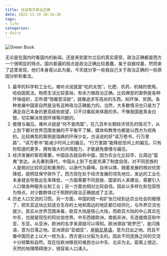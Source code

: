 ```yaml
---
title: 谈谈西方政治正确
date: 2022-11-19 18:16:30
tags:
- life
categories:
- dairy
---
```


![Green Book](/images/green-book.jpg)

无论是在国内时看国内的新闻，还是来到爱尔兰后的真实感受，政治正确都是西方一个很明显的特点。国内普遍的观点是政治正确比较愚蠢，属于自掘坟墓，然而来了这里发现，他们本身竟以此为豪。今天就分享一些我自己关于政治正确的一些原因分析和看法。

1. 最早的科学和工业化。难听点说就是“吃的太饱”。化肥、农药、机械的使用。哈伯固氮法。物质生活比较富裕，有余力做政治正确。比较典型的案例是各种环保组织，正所谓“饱暖思淫欲”，就像追求写高尚的东西，如环保、贫困。各种发展中国家自然是没有这种政治正确能力的。当然，大多数情况也只是为了满足自己本身的更高级些欲望，只不过看起来体面的多。不像我国是真金白银，切实解决贫困环保等问题的。
2. 傲慢与偏见。难听点就是“何不食肉糜”。在几百年长期经济领先的情况下，从上到下都对世界范围发展的不平衡不了解，媒体和教育也都是以西方为视角的。比较典型的案例是瑞典的环保少女。古话说的好“读万卷书，行万里路”，“读万卷书”能减少时间上的偏见，“行万里路”能降低空间上的偏见。只有你知道的更多，拥有强大的共情能力，才能避免傲慢与偏见。
3. 经济发展的客观需要。中国自古就自称中国，因为农业化比较早，比周边“蛮夷”发达。从先秦到唐代，中国从上到下也是充满了制度自信，对不同民族的人是相对比较欢迎和重用的，以唐代为巅峰。自宋以降，随着发展的相对优势降低，就明显保守排外了。西方现在处于经济发展的领先地位，发达的工业化本身就会导致出生率降低，一方面需要不同民族、国家的人来建设，需要引入人口做各种服务业和工业；另一方面也相对比较自信。因此以多样化和包容性为特点，对少数群体过于照顾的政治正确就成了主流。
4. 历史人口交流的习惯。另一方面，中国的统一和扩张已经到达农业社会的极限了，把东亚这块比较适合生存的土地和周边的地区都已经同化，与外界交流也就少。其实从世界范围来看，欧亚大陆是核心大陆，而欧亚大陆的中心其实在中东，也就是现在的阿拉伯世界。中东西接欧洲，南抵非洲，东连接南亚和中亚、东亚。从亚洲，欧洲的名字来源就可以得知。欧洲源自“欧罗巴”，是闪族语，意为日落之地。亚洲源自“亚细亚”，是[腓尼基语](https://zh.m.wikipedia.org/wiki/%E8%85%93%E5%B0%BC%E5%9F%BA%E8%AF%AD)，意为日出之地。而且不像中国历史上以大一统为主，西方是以分裂为主的。因此不同民族之间的交流十分频繁和自然。现在往欧洲移民的难民也以中东、北非为主。距离上很近，天然的地理障碍很少，很容易人口涌入。